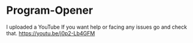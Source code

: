 # Program-Opener
I uploaded a YouTube If you want help or facing any issues go and check that.
https://youtu.be/j0p2-Lb4GFM
